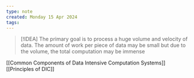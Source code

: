 ```yaml
---
type: note
created: Monday 15 Apr 2024
tags: 
---
```

> [!IDEA]
> The primary goal is to process a huge volume and velocity of data. The amount of work per piece of data may be small but due to the volume, the total computation may be immense 


[[Common Components of Data Intensive Computation Systems]]
[[Principles of DIC]]